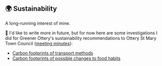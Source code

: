 ## 🌍 Sustainability

A long-running interest of mine.

🚧 I'd like to write more in future, but for 
now here are some investigations I did for Greener Ottery's sustainability 
recommendations to Ottery St Mary Town Council
([meeting minutes](http://www.otterystmary-tc.gov.uk/Ottery-St-Mary-Town-Council/UserFiles/Files/Minutes%20Full%20Council/2nd%20MARCH%20%202020.pdf)):

* [Carbon footprints of transport methods](gro_transport_carbon.pdf)
* [Carbon footprints of possible changes to food habits](gro_food_carbon.pdf)
